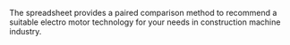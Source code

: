 The spreadsheet provides a paired comparison method to recommend a suitable electro motor technology for your needs in construction machine industry.
